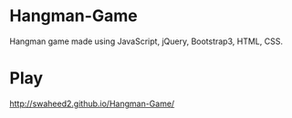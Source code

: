 # Hangman-Game
Hangman game made using JavaScript, jQuery, Bootstrap3, HTML, CSS.


# Play

http://swaheed2.github.io/Hangman-Game/
